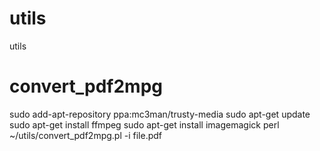 # utils
utils

# convert_pdf2mpg

sudo add-apt-repository ppa:mc3man/trusty-media
sudo apt-get update
sudo apt-get install ffmpeg
sudo apt-get install imagemagick
perl ~/utils/convert_pdf2mpg.pl -i file.pdf 
